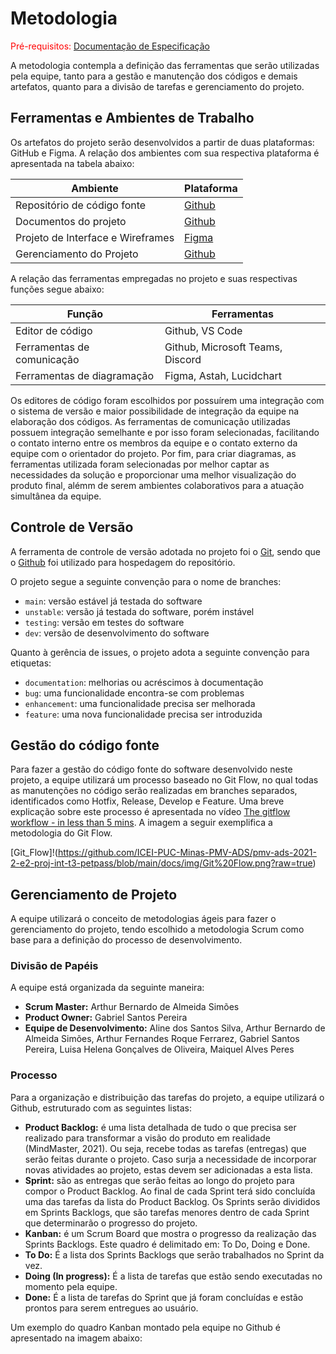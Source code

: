 
# Metodologia

<span style="color:red">Pré-requisitos: <a href="2-Especificação do Projeto.md"> Documentação de Especificação</a></span>

A metodologia contempla a definição das ferramentas que serão utilizadas pela equipe, tanto para a gestão e manutenção dos códigos e demais artefatos, quanto para a divisão de tarefas e gerenciamento do projeto.

## Ferramentas e Ambientes de Trabalho

Os artefatos do projeto serão desenvolvidos a partir de duas plataformas: GitHub e Figma. 
A relação dos ambientes com sua respectiva plataforma é apresentada na tabela abaixo:

|Ambiente    |Plataforma          |
|------------|--------------------|
|Repositório de código fonte |[Github](https://github.com) |
|Documentos do projeto | [Github](https://github.com) |
|Projeto de Interface e  Wireframes| [Figma](https://www.figma.com) |
|Gerenciamento do Projeto | [Github](https://github.com) |

A relação das ferramentas empregadas no projeto e suas respectivas funções segue abaixo:

|Função     |Ferramentas          |
|-----------|---------------------|
|Editor de código |Github, VS Code | 
|Ferramentas de comunicação |Github, Microsoft Teams, Discord |
|Ferramentas de diagramação |Figma, Astah, Lucidchart |

Os editores de código foram escolhidos por possuírem uma integração com o sistema de versão e maior possibilidade de integração da equipe na elaboração dos códigos. As ferramentas de comunicação utilizadas possuem integração semelhante e por isso foram selecionadas, facilitando o contato interno entre os membros da equipe e o contato externo da equipe com o orientador do projeto. Por fim, para criar diagramas, as ferramentas utilizada foram selecionadas por melhor captar as necessidades da solução e proporcionar uma melhor visualização do produto final, alémm de serem ambientes colaborativos para a atuação simultânea da equipe.

## Controle de Versão

A ferramenta de controle de versão adotada no projeto foi o
[Git](https://git-scm.com/), sendo que o [Github](https://github.com)
foi utilizado para hospedagem do repositório.

O projeto segue a seguinte convenção para o nome de branches:

- `main`: versão estável já testada do software
- `unstable`: versão já testada do software, porém instável
- `testing`: versão em testes do software
- `dev`: versão de desenvolvimento do software

Quanto à gerência de issues, o projeto adota a seguinte convenção para
etiquetas:

- `documentation`: melhorias ou acréscimos à documentação
- `bug`: uma funcionalidade encontra-se com problemas
- `enhancement`: uma funcionalidade precisa ser melhorada
- `feature`: uma nova funcionalidade precisa ser introduzida

## Gestão do código fonte

Para fazer a gestão do código fonte do software desenvolvido neste projeto, a equipe utilizará um processo baseado no Git Flow, no qual todas as manutenções no código serão realizadas em branches separados, identificados como Hotfix, Release, Develop e Feature.
Uma breve explicação sobre este processo é apresentada no vídeo [The gitflow workflow - in less than 5 mins](https://www.youtube.com/watch?v=1SXpE08hvGs). A imagem a seguir exemplifica a metodologia do Git Flow.

[Git_Flow]!(https://github.com/ICEI-PUC-Minas-PMV-ADS/pmv-ads-2021-2-e2-proj-int-t3-petpass/blob/main/docs/img/Git%20Flow.png?raw=true)

## Gerenciamento de Projeto

A equipe utilizará o conceito de metodologias ágeis para fazer o gerenciamento do projeto, tendo escolhido a metodologia Scrum como base para a definição do processo de desenvolvimento.

### Divisão de Papéis

A equipe está organizada da seguinte maneira:
- **Scrum Master:** Arthur Bernardo de Almeida Simões
- **Product Owner:** Gabriel Santos Pereira
- **Equipe de Desenvolvimento:** Aline dos Santos Silva, Arthur Bernardo de Almeida Simões, Arthur Fernandes Roque Ferrarez, Gabriel Santos Pereira, Luisa Helena Gonçalves de Oliveira, Maiquel Alves Peres

### Processo

Para a organização e distribuição das tarefas do projeto, a equipe utilizará o Github, estruturado com as seguintes listas: 

- **Product Backlog:** é uma lista detalhada de tudo o que precisa ser realizado para transformar a visão do produto em realidade (MindMaster, 2021). Ou seja, recebe todas as tarefas (entregas) que serão feitas durante o projeto. Caso surja a necessidade de incorporar novas atividades ao projeto, estas devem ser adicionadas a esta lista.
- **Sprint:** são as entregas que serão feitas ao longo do projeto para compor o Product Backlog. Ao final de cada Sprint terá sido concluída uma das tarefas da lista do Product Backlog. Os Sprints serão divididos em Sprints Backlogs, que são tarefas menores dentro de cada Sprint que determinarão o progresso do projeto.
- **Kanban:** é um Scrum Board que mostra o progresso da realização das Sprints Backlogs. Este quadro é delimitado em: To Do, Doing e Done.
- **To Do:** É a lista dos Sprints Backlogs que serão trabalhados no Sprint da vez.
- **Doing (In progress):** É a lista de tarefas que estão sendo executadas no momento pela equipe.
- **Done:** É a lista de tarefas do Sprint que já foram concluídas e estão prontos para serem entregues ao usuário.

Um exemplo do quadro Kanban montado pela equipe no Github é apresentado na imagem abaixo:



